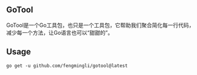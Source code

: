 ## GoTool
GoTool是一个Go工具包，也只是一个工具包，它帮助我们聚合简化每一行代码，减少每一个方法，让Go语言也可以“甜甜的”。

## Usage
```shell
go get -u github.com/fengmingli/gotool@latest
```